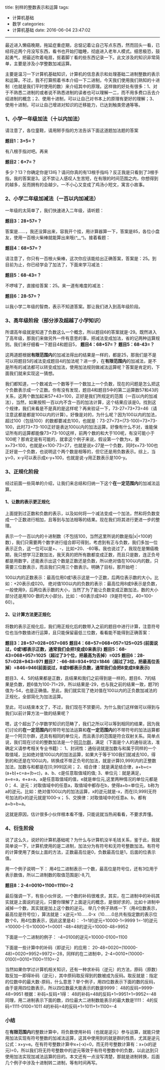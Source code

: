 title: 别样的整数表示和运算
tags:
  - 计算机基础
  - 数学
categories:
  - 计算机基础
date: 2016-06-04 23:47:02
---


最近进入懒癌晚期，拖延症重症期，总惦记着让自己写点东西，然而回头一看，已经将近两个月没写东西，看书也开始打瞌睡，彻底进入老年人模式。细思极恐，鼓起勇气，把最近吹着电扇，抠着脚丫看的些东西记录一下。此文涉及的知识非常简单，主要是涉及小学整数加减运算。

主要是温习一下计算机基础知识，计算机的信息表示和处理基础二进制整数的表示和运算。不过，我不打算照着书本介绍一下二进制，今天我们使用我们熟知的十进制（也就是我们平时使用的数）来介绍其中的原理。这样做的好处有很多：1、对于不熟悉二进制的或者说不熟悉进制的读者也可以理解一二，而不用多费口舌去介绍进制的概念；2、使用十进制，可以让自己对书本上的原理有更好的理解；3、使用十进制，可以让自己增进对知识的迁移能力，已达到触类旁通等等。

### 1、小学一年级加法（十以内加法）

请注意了，各位童鞋，请用掰手指的方法告诉下面这道题加法题的答案

**题目1：3+5=？**


有八根手指对吧。再来

**题目2：6+7=？**


多少？13？你确定你是13吗？请问你真的有13根手指吗？反正我是只看到了3根手指，我的答案是3。这不禁让人感叹人生苦短，在有限的时间范围之内，你想得到的越多，反而拥有的会越少。一不小心又变成了鸡汤小短文，寓言小故事。
<!--more-->
### 2、小学二年级加减法（一百以内加减法）

一年级的太简单了，我们快速进入二年级，请听题：


**题目3：28+57=？**


答案是……，我还没算出来，容我开个挂，用计算器算一下，答案是85，各位小盘友，使用一百根火柴棒就能算出来哦(*^__^*)。接着看题：

**题目4：68+57=？**

请注意了，你只有一百根火柴棒，这次你应该能给出正确答案，答案是：25。到目前为止，你已经学会了加法了，下面来学习减法：

**题目5：68-43=？**

不啰嗦了，直接给答案：25。来一道有难度的减法：

**题目6：28-57=？**

以我小学二年级的智商，表示不知道答案。那让我们进入到高年级阶段。

### 3、高年级阶段（部分涉及超越了小学知识）

所谓高年级就是知道了负数这么一个概念，所以题目6的答案就是-29。既然进入了高年级，那我们来做另外一件有意思的事，把减法变成加法，省的记两种运算规则。我们来仔细看一下题目4和题目5，
**题目4：68+57=？**
**题目5：68-43=？**

这两道题根据**有限范围内**的加减法得出的结果是一样的，都是25，那我们是不是可以将题目5的减法变成题目4的加法呢？进一步，在**有限范围内**的加减法，是不是所有的减法都可以转变成加法，使用加法规则做减法运算呢？答案是肯定的，下面我们就来实现这一猜想。

我们都知道，一个数减去一个数等于一个数加上一个负数，现在的问题是怎么把这个负数表示成一个正数。你有没有发现，题目4和题目5中的第二运算数57和43的关系，这两个数加起来57+43=100，正好是我们所规定的范围（一百以内的加减法），当然，如果按照一百以内不含一百的加法计算，这个结果应该是0。找到这个规律，我们来看是不是真的是这样呢？再来验证一下，73-27=73+73=46（请注意这都是都是100以内的计算）。好像是对的，为什么呢？因为100以内的加法，超过100（包括100）的数都要减去100，也就是：73-27=73+(73-100)=73+73-100，此时73+73-100正好是表达100以内的加法运算。好像有什么不对，谁能保证所有的运算都能像73+73-100这样，前两个数的和大于100呢，有没可能小于100呢？那肯定是有可能的，就拿这个例子来说，假设第一个数为x，要x+73<100，也就是x<100-73=27，也就是说x-27是一个负数，同时x+73-100也正好是一个负数，也说明这个两个数是相等的，但它还是用负数表示。综上，当y>0，x-y可以表示成x-y+100，也就是说-y用正数表示是100-y。

### 3、正规化阶段

经过前面一些简单的介绍，让我们来总结和归纳一下这个**在一定范围内**的加减法运算。

#### 1、让数的表示更正规化

上面提到过正数和负数的表示，以及如何将一个减法变成一个加法，然和将负数变成一个正数进行相加，且等到与加法相等的结果。现在我们将其进行更进一步的整理。

表示一个一百以内的十进制数（不包括100，当然这里所说的数是指|x|<100的数），我们只需要两个数字进行组合即可得到，考虑到有正与负数，我们多加一位表示正负，这一位可以是+、-，比如+20、-60等。我也说过了，我现在是懒癌晚期，我只想学习正数加法，我天真的把所有数都变成正数，而且只是数，连正负号都是用数字，还能表示出这个数是正数还是负数，所以绝对值在100以内的数，只需要三位数表示，而且我们只用三个数表示。明确了目标，那开始吧：

100以内的正数表示：最高位用0或1表示这是一个正数，后两位表示数的大小。比如：+20表示成020。
绝对值100以内的负数的表示：最高位用8或9表示是负数，一般使用9，后两位表示数的大小，当然了为了能让负数变成正数加法，数的大小部分还是用100-数的大小部分。比如：-60表示成940（9是符号位，40=100-60）。


#### 2、让计算方法更正规化

将数的表示正规化后，我们用正规化后的数带入之前的题目中进行计算，注意符号位也当作数值进行运算，且只能保留最低三位数，看看能不能得到正确答案：

**题目3：28+57=028+057=085**
**题目4：68+57=068+057=125=025     (前面说过，0或1都表示正数，通常我们会把1变成0来表示)**
**题目5：68-43=068+957=1025（超过了3个位，把最高为丢掉）=025**
**题目6：28-57=028+943=971**
**题目7：-66-88=934+912=1846（超过了3位，把最高位丢掉）=846=946(前面说过，8或9都表示负数，通常我们会把8变成9来表示)**

题目3、4、5的结果都是正数，且结果和我们之前得到是一样的，题目6、7的结果是负数，题6值为100-71=29，所以结果是-29，也与我之前的结果一致，题7的值为-54，也是正确值。至此，我们就实现了绝对值在100以内的正负数加减法的正规化，全部简化为加法运算。

至此，可以结束本文了，不过，我们现在不禁要问，为什么我们这样做可以得到与我们以前计算方法一致的结果呢？

嗯，这个超出了小学数学知识的范畴了，我们之所以可以等到相同的结果，因为我们讨论的**在一定范围内**的带符号加法运算和**在一定范围内**的不带符号的加法运算都是一个阿贝尔群，还具有相同的单位元，而且表示的范围是符合双射关系。简单点说，我们现在讨论的整数加法是一个[阿贝尔群](https://zh.wikipedia.org/wiki/阿贝尔群)，满足（下面是个人的通俗说法，准确定义请参考相关专业书籍）：
1、封闭性：通俗说就是加数与和属于同样的一个取值域，比如绝对值100以内的加法运算，如果大于等于100我们就减去100，得到的和还是在100以内，转换成不带正负号的加法，就是计算[0,999]内的正整数加法，加数与和都是在[0,999]区间；
2、结合律：就是满足结合律，a+b+c=(a+b)+c=a+(b+c)，a、b、c是任意取值域的值;
3、单位元：就是满足，a+e=a，e+a=a，a是任意取值域的值，e就是单位元,这里两种情况的单位元都是0；
4、逆元：对取值域中的任意a，取值域中都存在b，使得a+b=单位元，b称为a的逆元。比如：绝对值100以内的加法运算，x的逆元就是-x，而在[0,999]无符号加法的x的逆元就是1000-x；
5、交换律：对取值域中的任意a、b，都有a+b=b+a。

这就是原因，估计很多小伙伴根本看不懂，只能说就当热闹看看，不要求弄懂。

### 4、衍生阶段

说了这么久，说好的计算机基础呢？为什么与计算机没半毛钱关系，鉴于此，我就简单说一下，计算机使用的是二进制，加法分为有符号和无符号整数加法。有符号的计算使用了类似上面的方法，正数最高位是0，负数最高位是1，后面的位表示值。

用一个例子说明一下：
用4位二进制表示一个数，最高位是符号位，还有3位用于表示数值，所以二进制数的取值范围是[-8,7],

**题目8：2-4=0010+1100=1110=-2**


最后强调一下，有些小伙伴说，一个数的补码很难求，其实，在二进制中的补码其实就是上面说的逆元，只要你理解了上面逆元的概念，是很好求的，比如十进制中减掉一个数，其实就是加上这个数的逆元。
举几个例子熟练一下（用4位数表示，最高位是符号位），算法就是：x逆元=10……0-x（10……0总共有指定数的表示位数个0，用4位数表示，因此这里是4）：
-1=1的逆元=10000-1=9999
1=-1的逆元=10000-(-1)=10000+1=0001
-48=48的逆元=10000-48=9952

下面是一个二进制的例子：
-4=0100的逆元=10000-0100=1100

下面是一些计算中的补码（即逆元）的应用：
20-48=0020+(10000-48)=0020+9952=9972=-28，同样的在二进制中，2-4=0010+(10000-0100)=0010+1100=1110=-2

当然如果你学过计算机相关知识，还有一种求补码（逆元）的方法，原码（原数）取反加一即得补码（逆元），其中原码取反得到的数被成为反码。取反就是：指定的位数中的最大数-原码，什么意思？举个例子，用四位数表示下面的数的反码，由于是用四位数表示，所以四位数最大能表示的数是9999：
48的反码=9999-48=9951
根据：补码=反码+1得：
48的补码=48的反码+1=9951+1=9952=-48
同理，用二进制表示下面的数，四位最大二进制数能表示的最大数是1111：
4的反码=1111-0100=1011
4的补码=4的反码+1=1011+1=1100=-4


### 小结


在**有限范围内**的整数计算中，将负数使用补码（也就是逆元）参与运算，就能只使用加法实现有符号整数的加减法运算，这其中使用到的就是群的性质，尤其是逆元公式：x+y=e。在有符号整数计算中x+(-x)=0，而无符号整数计算有：x+(x的逆元)=0，所以我们将无符号整数中的逆元等效于有符号整数中的负数，以此达到只使用加法实现加减法运算的目的。本文还有一点没写清楚，那就是进制转换，后面几个例子中涉及十进制转二进制，等有时间再写。